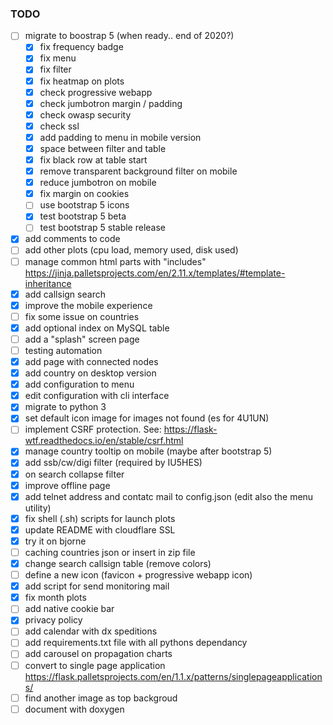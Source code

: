 
### TODO
- [ ] migrate to boostrap 5 (when ready.. end of 2020?)
  - [x] fix frequency badge
  - [x] fix menu
  - [x] fix filter
  - [x] fix heatmap on plots
  - [x] check progressive webapp
  - [x] check jumbotron margin / padding
  - [x] check owasp security
  - [x] check ssl
  - [x] add padding to menu in mobile version
  - [x] space between filter and table
  - [x] fix black row at table start
  - [x] remove transparent background filter on mobile
  - [x] reduce jumbotron on mobile
  - [x] fix margin on cookies
  - [ ] use bootstrap 5 icons
  - [x] test bootstrap 5 beta
  - [ ] test bootstrap 5 stable release
- [x] add comments to code
- [ ] add other plots (cpu load, memory used, disk used)
- [ ] manage common html parts with "includes" https://jinja.palletsprojects.com/en/2.11.x/templates/#template-inheritance
- [x] add callsign search
- [x] improve the mobile experience
- [ ] fix some issue on countries
- [x] add optional index on MySQL table
- [ ] add a "splash" screen page
- [ ] testing automation
- [x] add page with connected nodes
- [x] add country on desktop version
- [x] add configuration to menu
- [x] edit configuration with cli interface
- [x] migrate to python 3  
- [x] set default icon image for images not found (es for 4U1UN)
- [ ] implement CSRF protection. See:   https://flask-wtf.readthedocs.io/en/stable/csrf.html
- [x] manage country tooltip on mobile (maybe after bootstrap 5)
- [x] add ssb/cw/digi filter (required by IU5HES) 
- [x] on search collapse filter
- [x] improve offline page
- [x] add telnet address and contatc mail to config.json (edit also the menu utility)
- [x] fix shell (.sh) scripts for launch plots
- [x] update README with cloudflare SSL
- [x] try it on bjorne
- [ ] caching countries json or insert in zip file
- [x] change search callsign table (remove colors)
- [ ] define a new icon (favicon + progressive webapp icon)
- [x] add script for send monitoring mail
- [x] fix month plots
- [ ] add native cookie bar
- [x] privacy policy
- [ ] add calendar with dx speditions
- [ ] add requirements.txt file with all pythons dependancy
- [ ] add carousel on propagation charts
- [ ] convert to single page application https://flask.palletsprojects.com/en/1.1.x/patterns/singlepageapplications/
- [ ] find another image as top backgroud
- [ ] document with doxygen
